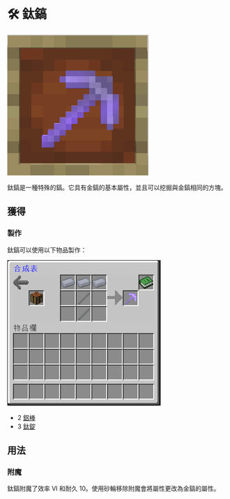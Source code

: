 # 🛠 鈦鎬

![](<../.gitbook/assets/image (187).png>)

鈦鎬是一種特殊的鎬。它具有金鎬的基本屬性，並且可以挖掘與金鎬相同的方塊。

## 獲得

### 製作

鈦鎬可以使用以下物品製作：

![](<../.gitbook/assets/image (188).png>)

* 2 [鋁棒](Aluminium-Rod.md)
* 3 [鈦錠](titanium-ingot.md)

## 用法

### 附魔

鈦鎬附魔了效率 VI 和耐久 10。使用砂輪移除附魔會將屬性更改為金鎬的屬性。
